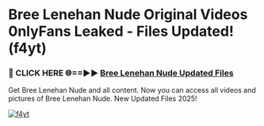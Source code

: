 # Bree Lenehan Nude Original Videos 0nlyFans Leaked - Files Updated! (f4yt)

<h3>🔴 CLICK HERE 🌐==►► <a href="https://tinyurl.com/5h6xmrr3" rel="nofollow">Bree Lenehan Nude Updated Files</a></h3>

Get Bree Lenehan Nude and all content. Now you can access all videos and pictures of Bree Lenehan Nude. New Updated Files 2025!

[![f4yt](https://i.imgur.com/KVD873Z.gif)](https://tinyurl.com/5h6xmrr3)
